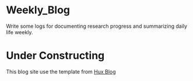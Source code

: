 # Weekly_Blog

Write some logs for documenting research progress and summarizing daily life weekly.

# Under Constructing
This blog site use the template from [Hux Blog](https://github.com/Huxpro/huxpro.github.io)